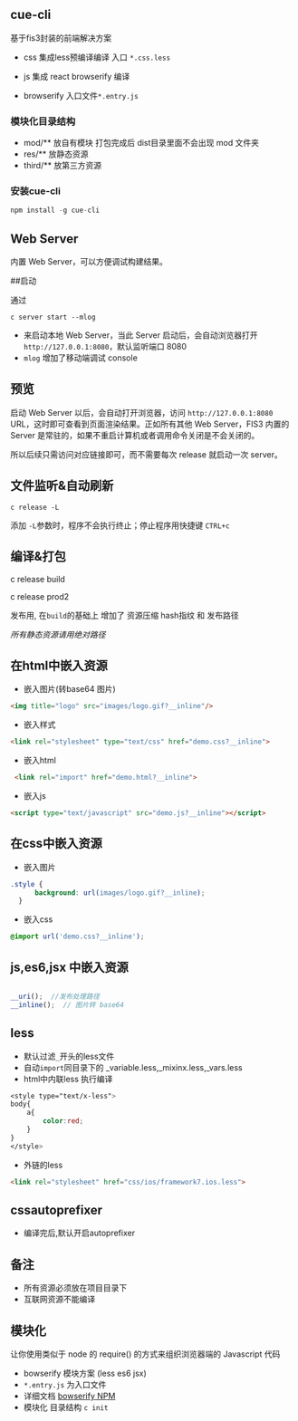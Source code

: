 ## cue-cli

基于fis3封装的前端解决方案

- css 集成less预编译编译 入口 `*.css.less`

- js 集成 react browserify 编译

- browserify 入口文件`*.entry.js`

### 模块化目录结构

- mod/**  放自有模块
打包完成后  dist目录里面不会出现 mod 文件夹
- res/**  放静态资源
- third/**  放第三方资源


### 安装cue-cli

```javascript
npm install -g cue-cli
```
## Web Server

内置 Web Server，可以方便调试构建结果。

##启动

通过

    c server start --mlog

- 来启动本地 Web Server，当此 Server 启动后，会自动浏览器打开 `http://127.0.0.1:8080`，默认监听端口 8080
- `mlog` 增加了移动端调试 console



## 预览

启动 Web Server 以后，会自动打开浏览器，访问 `http://127.0.0.1:8080` URL，这时即可查看到页面渲染结果。正如所有其他 Web Server，FIS3 内置的 Server 是常驻的，如果不重启计算机或者调用命令关闭是不会关闭的。

所以后续只需访问对应链接即可，而不需要每次 release 就启动一次 server。

## 文件监听&自动刷新

    c release -L

添加 `-L`参数时，程序不会执行终止；停止程序用快捷键 `CTRL+c`

## 编译&打包

c release build

c release prod2

发布用, 在`build`的基础上 增加了 资源压缩  hash指纹 和 发布路径

*所有静态资源请用绝对路径*

## 在html中嵌入资源

- 嵌入图片(转base64 图片)
```html
<img title="logo" src="images/logo.gif?__inline"/>
```

- 嵌入样式
```html
<link rel="stylesheet" type="text/css" href="demo.css?__inline">
```
- 嵌入html
```html
 <link rel="import" href="demo.html?__inline">
```
- 嵌入js
```html
<script type="text/javascript" src="demo.js?__inline"></script>
```


## 在css中嵌入资源

- 嵌入图片
```css
.style {
      background: url(images/logo.gif?__inline);
  }
```
- 嵌入css
```css
@import url('demo.css?__inline');
```

## js,es6,jsx 中嵌入资源

```javascript

__uri();  //发布处理路径
__inline();  // 图片转 base64

```

## less
- 默认过滤`_`开头的less文件
- 自动`import`同目录下的 _variable.less,_mixinx.less,_vars.less
- html中内联less 执行编译
```css
<style type="text/x-less">
body{
	a{
		color:red;
	}
}
</style>
```
- 外链的less
```html
<link rel="stylesheet" href="css/ios/framework7.ios.less">
```

## cssautoprefixer

- 编译完后,默认开启autoprefixer

## 备注
- 所有资源必须放在项目目录下
- 互联网资源不能编译



## 模块化

让你使用类似于 node 的 require() 的方式来组织浏览器端的 Javascript 代码

- bowserify 模块方案 (less es6 jsx)
- `*.entry.js` 为入口文件
- 详细文档 [bowserify NPM](https://www.npmjs.com/package/bowserify "bowserify")
- 模块化 目录结构 `c init`
